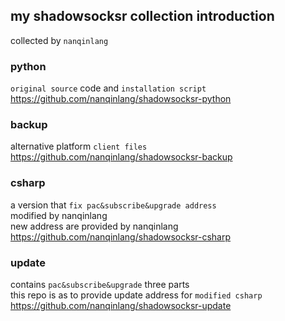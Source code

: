 ## my shadowsocksr collection introduction
collected by `nanqinlang`
### python
`original source` code and `installation script`  
https://github.com/nanqinlang/shadowsocksr-python
### backup
alternative platform `client files`  
https://github.com/nanqinlang/shadowsocksr-backup
### csharp
a version that `fix pac&subscribe&upgrade address`  
modified by nanqinlang  
new address are provided by nanqinlang  
https://github.com/nanqinlang/shadowsocksr-csharp
### update
contains `pac&subscribe&upgrade` three parts  
this repo is as to provide update address for `modified csharp`  
https://github.com/nanqinlang/shadowsocksr-update
